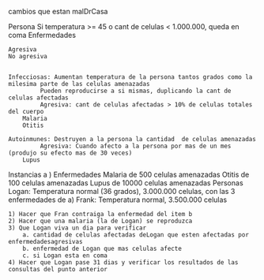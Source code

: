 cambios que estan malDrCasa


Persona
	Si temperatura >= 45 o cant de celulas < 1.000.000, queda en coma
Enfermedades

	Agresiva		
	No agresiva


	Infecciosas: Aumentan temperatura de la persona tantos grados como la milesima parte de las celulas amenazadas
		     Pueden reproducirse a si mismas, duplicando la cant de celulas afectadas
		     Agresiva: cant de celulas afectadas > 10% de celulas totales del cuerpo	
		Malaria
		Otitis

	Autoinmunes: Destruyen a la persona la cantidad  de celulas amenazadas
		     Agresiva: Cuando afecto a la persona por mas de un mes (produjo su efecto mas de 30 veces)
		Lupus

Instancias
	a ) Enfermedades
		Malaria de 500 celulas amenazadas 
		Otitis de 100 celulas amenazadas
		Lupus de 10000 celulas amenazadas
	Personas
		Logan: Temperatura normal (36 grados), 3.000.000 celulas, con las 3 enfermedades de a)
		Frank: Temperatura normal, 3.500.000 celulas


	1) Hacer que Fran contraiga la enfermedad del item b
	2) Hacer que una malaria (la de Logan) se reproduzca
	3) Que Logan viva un dia para verificar
		a. cantidad de celulas afectadas deLogan que esten afectadas por enfermedadesagresivas
		b. enfermedad de Logan que mas celulas afecte
		c. si Logan esta en coma
	4) Hacer que Logan pase 31 dias y verificar los resultados de las consultas del punto anterior
